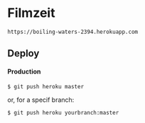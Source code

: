 # Filmzeit

```
https://boiling-waters-2394.herokuapp.com
```

## Deploy

#### Production

```
$ git push heroku master
```

or, for a specif branch:

```
$ git push heroku yourbranch:master
```
